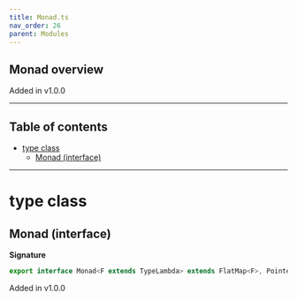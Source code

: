 ```yaml
---
title: Monad.ts
nav_order: 26
parent: Modules
---
```


## Monad overview

Added in v1.0.0

---

<h2 class="text-delta">Table of contents</h2>

- [type class](#type-class)
  - [Monad (interface)](#monad-interface)

---

# type class

## Monad (interface)

**Signature**

```ts
export interface Monad<F extends TypeLambda> extends FlatMap<F>, Pointed<F> {}
```

Added in v1.0.0
